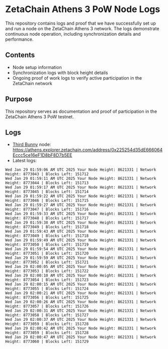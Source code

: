# ZetaChain Athens 3 PoW Node Logs
This repository contains logs and proof that we have successfully set up and run a node on the ZetaChain Athens 3 network. The logs demonstrate continuous node operation, including synchronization details and performance.

## Contents
- Node setup information
- Synchronization logs with block height details
- Ongoing proof of work logs to verify active participation in the ZetaChain network

## Purpose
This repository serves as documentation and proof of participation in the ZetaChain Athens 3 PoW testnet.

## Logs

- [Third Bunny](https://thirdbunny.xyz/) node: https://athens.explorer.zetachain.com/address/0x225254d35dE666064Eccc5ce16eF1D8bF8D7b5EE
- Latest logs:
```
Wed Jan 29 01:59:06 AM UTC 2025 Your Node Height: 8621331 | Network Height: 8773043 | Blocks Left: 151712
Wed Jan 29 01:59:11 AM UTC 2025 Your Node Height: 8621331 | Network Height: 8773044 | Blocks Left: 151713
Wed Jan 29 01:59:17 AM UTC 2025 Your Node Height: 8621331 | Network Height: 8773045 | Blocks Left: 151714
Wed Jan 29 01:59:22 AM UTC 2025 Your Node Height: 8621331 | Network Height: 8773046 | Blocks Left: 151715
Wed Jan 29 01:59:27 AM UTC 2025 Your Node Height: 8621331 | Network Height: 8773047 | Blocks Left: 151716
Wed Jan 29 01:59:33 AM UTC 2025 Your Node Height: 8621331 | Network Height: 8773048 | Blocks Left: 151717
Wed Jan 29 01:59:38 AM UTC 2025 Your Node Height: 8621331 | Network Height: 8773049 | Blocks Left: 151718
Wed Jan 29 01:59:43 AM UTC 2025 Your Node Height: 8621331 | Network Height: 8773049 | Blocks Left: 151718
Wed Jan 29 01:59:49 AM UTC 2025 Your Node Height: 8621331 | Network Height: 8773050 | Blocks Left: 151719
Wed Jan 29 01:59:54 AM UTC 2025 Your Node Height: 8621331 | Network Height: 8773051 | Blocks Left: 151720
Wed Jan 29 01:59:59 AM UTC 2025 Your Node Height: 8621331 | Network Height: 8773052 | Blocks Left: 151721
Wed Jan 29 02:00:05 AM UTC 2025 Your Node Height: 8621331 | Network Height: 8773053 | Blocks Left: 151722
Wed Jan 29 02:00:10 AM UTC 2025 Your Node Height: 8621331 | Network Height: 8773054 | Blocks Left: 151723
Wed Jan 29 02:00:15 AM UTC 2025 Your Node Height: 8621331 | Network Height: 8773055 | Blocks Left: 151724
Wed Jan 29 02:00:21 AM UTC 2025 Your Node Height: 8621331 | Network Height: 8773056 | Blocks Left: 151725
Wed Jan 29 02:00:26 AM UTC 2025 Your Node Height: 8621331 | Network Height: 8773057 | Blocks Left: 151726
Wed Jan 29 02:00:31 AM UTC 2025 Your Node Height: 8621331 | Network Height: 8773058 | Blocks Left: 151727
Wed Jan 29 02:00:37 AM UTC 2025 Your Node Height: 8621331 | Network Height: 8773059 | Blocks Left: 151728
Wed Jan 29 02:00:42 AM UTC 2025 Your Node Height: 8621331 | Network Height: 8773059 | Blocks Left: 151728
Wed Jan 29 02:00:47 AM UTC 2025 Your Node Height: 8621331 | Network Height: 8773060 | Blocks Left: 151729
```

